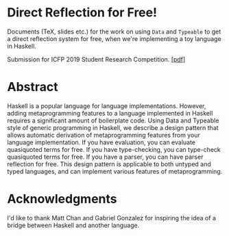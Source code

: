 # Direct Reflection for Free!

Documents (TeX, slides etc.) for the work on using `Data` and `Typeable` to get a direct reflection system for free, when we're implementing a toy language in Haskell.

Submission for ICFP 2019 Student Research Competition. [[pdf]](http://www.cs.princeton.edu/~ckorkut/papers/icfp-src-19-reflection.pdf)

# Abstract

Haskell is a popular language for language implementations. However, adding metaprogramming features to a language implemented in Haskell requires a significant amount of boilerplate code. Using Data and Typeable style of generic programming in Haskell, we describe a design pattern that allows automatic derivation of metaprogramming features from your language implementation. If you have evaluation, you can evaluate quasiquoted terms for free. If you have type-checking, you can type-check quasiquoted terms for free. If you have a parser, you can have parser reflection for free. This design pattern is applicable to both untyped and typed languages, and can implement various features of metaprogramming.

# Acknowledgments

I'd like to thank Matt Chan and Gabriel Gonzalez for inspiring the idea of a bridge between Haskell and another language.
